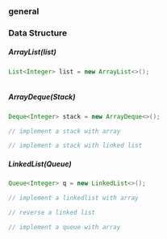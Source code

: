 ### general





### Data Structure

##### ArrayList(list)

```java
List<Integer> list = new ArrayList<>();
```

```java

```



##### ArrayDeque(Stack)

```java
Deque<Integer> stack = new ArrayDeque<>();
```

```java
// implement a stack with array
```

```java
// implement a stack with linked list
```



##### LinkedList(Queue)

```java
Queue<Integer> q = new LinkedList<>();
```

```java
// implement a linkedlist with array
```

```java
// reverse a linked list
```

```java
// implement a queue with array
```









